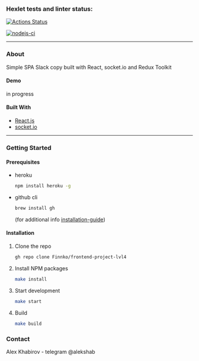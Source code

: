 ### Hexlet tests and linter status:
[![Actions Status](https://github.com/Finnko/frontend-project-lvl4/workflows/hexlet-check/badge.svg)](https://github.com/Finnko/frontend-project-lvl4/actions)

[![nodejs-ci](https://github.com/Finnko/frontend-project-lvl4/actions/workflows/nodejs.yml/badge.svg)](https://github.com/Finnko/frontend-project-lvl4/actions)

---

### About

Simple SPA Slack copy built with React, socket.io and Redux Toolkit

#### Demo
in progress

#### Built With

* [React.js](https://reactjs.org/)
* [socket.io](https://socket.io/)

---

### Getting Started

#### Prerequisites

* heroku
  ```sh
  npm install heroku -g
  ```
* github cli
   ```sh
  brew install gh
  ```
  (for additional info [installation-guide](https://github.com/cli/cli#installation))


#### Installation

1. Clone the repo
   ```sh
   gh repo clone Finnko/frontend-project-lvl4
   ```
2. Install NPM packages
   ```sh
   make install
   ```
3. Start development
   ```sh
   make start
   ```
4. Build
   ```sh
   make build
   ```

### Contact

Alex Khabirov - telegram @alekshab

